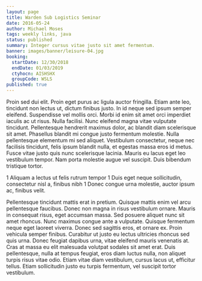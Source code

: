 ```yaml
---
layout: page
title: Warden Sub Logistics Seminar
date: 2016-05-24
author: Michael Moses
tags: weekly links, java
status: published
summary: Integer cursus vitae justo sit amet fermentum.
banner: images/banner/leisure-04.jpg
booking:
  startDate: 12/30/2018
  endDate: 01/03/2019
  ctyhocn: AISHSHX
  groupCode: WSLS
published: true
---
```

Proin sed dui elit. Proin eget purus ac ligula auctor fringilla. Etiam ante leo, tincidunt non lectus ut, dictum finibus justo. In id neque sed ipsum semper eleifend. Suspendisse vel mollis orci. Morbi id enim sit amet orci imperdiet iaculis ac ut risus. Nulla facilisi. Nunc eleifend magna vitae vulputate tincidunt. Pellentesque hendrerit maximus dolor, ac blandit diam scelerisque sit amet. Phasellus blandit mi congue justo fermentum molestie. Nulla pellentesque elementum mi sed aliquet. Vestibulum consectetur, neque nec facilisis tincidunt, felis ipsum blandit nulla, et egestas massa eros id metus. Fusce vitae justo quis nunc scelerisque lacinia. Mauris eu lacus eget leo vestibulum tempor. Nam porta molestie augue vel suscipit. Duis bibendum tristique tortor.

1 Aliquam a lectus ut felis rutrum tempor
1 Duis eget neque sollicitudin, consectetur nisl a, finibus nibh
1 Donec congue urna molestie, auctor ipsum ac, finibus velit.

Pellentesque tincidunt mattis erat in pretium. Quisque mattis enim vel arcu pellentesque faucibus. Donec non magna in risus vestibulum ornare. Mauris in consequat risus, eget accumsan massa. Sed posuere aliquet nunc sit amet rhoncus. Nunc maximus congue ante a vulputate. Quisque fermentum neque eget laoreet viverra. Donec sed sagittis eros, et ornare ex. Proin vehicula semper finibus. Curabitur ut justo eu lectus ultricies rhoncus sed quis urna. Donec feugiat dapibus urna, vitae eleifend mauris venenatis at. Cras at massa eu elit malesuada volutpat sodales sit amet erat. Duis pellentesque, nulla at tempus feugiat, eros diam luctus nulla, non aliquet turpis risus vitae odio. Etiam vitae diam vestibulum, cursus lacus ut, efficitur tellus. Etiam sollicitudin justo eu turpis fermentum, vel suscipit tortor vestibulum.
